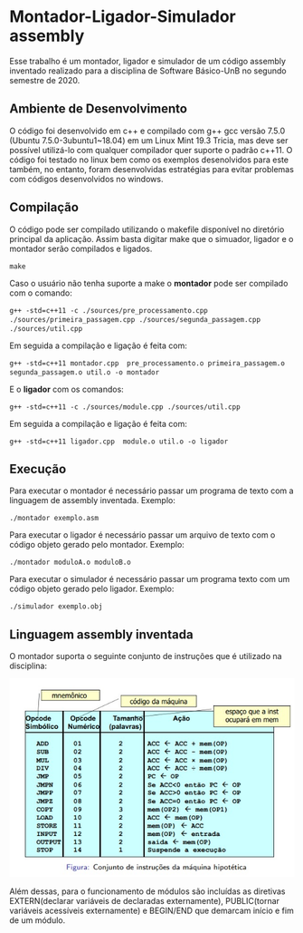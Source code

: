 # Montador-Ligador-Simulador assembly

Esse trabalho é um montador, ligador e simulador de um código assembly inventado realizado para a disciplina de Software Básico-UnB no segundo semestre de 2020.

## Ambiente de Desenvolvimento
O código foi desenvolvido em c++ e compilado com g++ gcc versão 7.5.0 (Ubuntu 7.5.0-3ubuntu1~18.04) em um Linux Mint 19.3 Tricia, mas deve ser possível utilizá-lo com qualquer compilador quer suporte o padrão c++11. O código foi testado no linux bem como os exemplos desenolvidos para este também, no entanto, foram desenvolvidas estratégias para evitar problemas com códigos desenvolvidos no windows.


## Compilação

O código pode ser compilado utilizando o makefile disponível no diretório principal da aplicação. Assim basta digitar make que o simuador, ligador e o montador serão compilados e ligados. 
```
make
```

Caso o usuário não tenha suporte a make o **montador** pode ser compilado com o comando:

```
g++ -std=c++11 -c ./sources/pre_processamento.cpp ./sources/primeira_passagem.cpp ./sources/segunda_passagem.cpp ./sources/util.cpp
```

Em seguida a compilação e ligação é feita com:

```
g++ -std=c++11 montador.cpp  pre_processamento.o primeira_passagem.o segunda_passagem.o util.o -o montador
```

E o **ligador** com os comandos:
```
g++ -std=c++11 -c ./sources/module.cpp ./sources/util.cpp
```
Em seguida a compilação e ligação é feita com:
```
g++ -std=c++11 ligador.cpp  module.o util.o -o ligador
```

## Execução
Para executar o montador é necessário passar um programa de texto com a linguagem de assembly inventada. Exemplo:
```
./montador exemplo.asm
```
Para executar o ligador é necessário passar um arquivo de texto com o código objeto gerado pelo montador. Exemplo:
```
./montador moduloA.o moduloB.o
```
Para executar o simulador é necessário passar um programa texto com um código objeto gerado pelo ligador. Exemplo:
```
./simulador exemplo.obj
```

## Linguagem assembly inventada

O montador suporta o seguinte conjunto de instruções que é utilizado na disciplina:

![Tabela assembly inventado](assets/assembly_inventado.jpeg)

Além dessas, para o funcionamento de módulos são incluídas as diretivas EXTERN(declarar variáveis de declaradas externamente), PUBLIC(tornar variáveis acessíveis externamente) e BEGIN/END que demarcam início e fim de um módulo.
